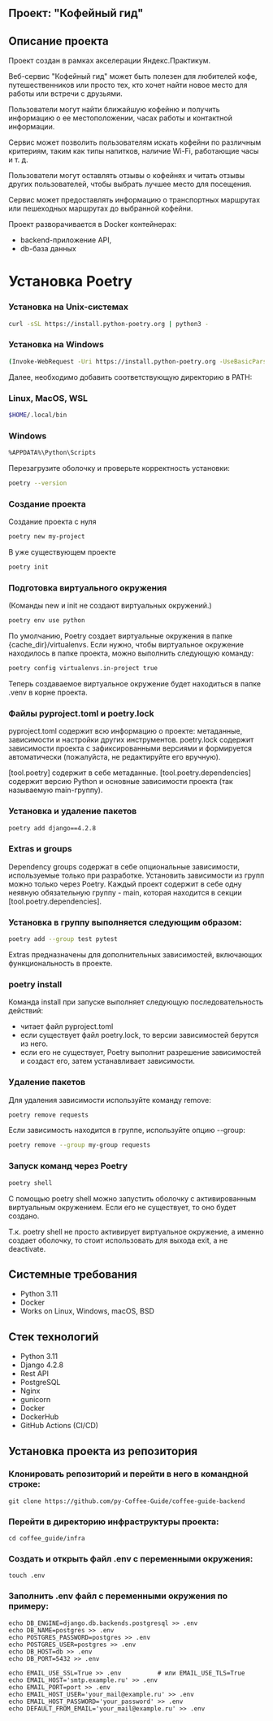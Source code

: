 ## Проект: "Кофейный гид"
## Описание проекта

Проект создан в рамках акселерации Яндекс.Практикум.

Веб-сервис "Кофейный гид" может быть полезен для любителей кофе, путешественников или просто тех, кто хочет найти новое место для работы или встречи с друзьями.

Пользователи могут найти ближайшую кофейню и получить информацию о ее местоположении, часах работы и контактной информации.

Сервис может позволить пользователям искать кофейни по различным критериям, таким как типы напитков, наличие Wi-Fi, работающие часы и т. д.

Пользователи могут оставлять отзывы о кофейнях и читать отзывы других пользователей, чтобы выбрать лучшее место для посещения.

Сервис может предоставлять информацию о транспортных маршрутах или пешеходных маршрутах до выбранной кофейни.

Проект разворачивается в Docker контейнерах:
- backend-приложение API,
- db-база данных


# Установка Poetry

### Установка на Unix-системах

```bash
curl -sSL https://install.python-poetry.org | python3 -
```
### Установка на Windows
```bash
(Invoke-WebRequest -Uri https://install.python-poetry.org -UseBasicParsing).Content | py -
```
Далее, необходимо добавить соответствующую директорию в PATH:

### Linux, MacOS, WSL
```bash
$HOME/.local/bin
```
### Windows
```bash
%APPDATA%\Python\Scripts
```

Перезагрузите оболочку и проверьте корректность установки:

```bash
poetry --version
```
### Создание проекта
Создание проекта с нуля
```bash
poetry new my-project
```
В уже существующем проекте
```bash
poetry init
```
### Подготовка виртуального окружения
(Команды new и init не создают виртуальных окружений.)

```bash
poetry env use python
```
По умолчанию, Poetry создает виртуальные окружения в папке {cache_dir}/virtualenvs. Если нужно, чтобы виртуальное окружение находилось в папке проекта, можно выполнить следующую команду:

```bash
poetry config virtualenvs.in-project true
```
Теперь создаваемое виртуальное окружение будет находиться в папке .venv в корне проекта.

### Файлы pyproject.toml и poetry.lock
pyproject.toml содержит всю информацию о проекте: метаданные, зависимости и настройки других инструментов. poetry.lock содержит зависимости проекта с зафиксированными версиями и формируется автоматически (пожалуйста, не редактируйте его вручную).

[tool.poetry] содержит в себе метаданные. [tool.poetry.dependencies] содержит версию Python и основные зависимости проекта (так называемую main-группу).

### Установка и удаление пакетов
```bash
poetry add django==4.2.8
```

### Extras и groups
Dependency groups содержат в себе опциональные зависимости, используемые только при разработке. Установить зависимости из групп можно только через Poetry. Каждый проект содержит в себе одну неявную обязательную группу - main, которая находится в секции [tool.poetry.dependencies].

### Установка в группу выполняется следующим образом:

```bash
poetry add --group test pytest
```
Extras предназначены для дополнительных зависимостей, включающих функциональность в проекте.

### poetry install
Команда install при запуске выполняет следующую последовательность действий:

 - читает файл pyproject.toml
 - если существует файл poetry.lock, то версии зависимостей берутся из него.
 - если его не существует, Poetry выполнит разрешение зависимостей и
   создаст его, затем устанавливает зависимости.

### Удаление пакетов
Для удаления зависимости используйте команду remove:

```bash
poetry remove requests
```
Если зависимость находится в группе, используйте опцию --group:

```bash
poetry remove --group my-group requests
```

### Запуск команд через Poetry
```bash
poetry shell
```
С помощью poetry shell можно запустить оболочку с активированным виртуальным окружением. Если его не существует, то оно будет создано.

Т.к. poetry shell не просто активирует виртуальное окружение, а именно создает оболочку, то стоит использовать для выхода exit, а не deactivate.

## Системные требования
- Python 3.11
- Docker
- Works on Linux, Windows, macOS, BSD

## Стек технологий
- Python 3.11
- Django 4.2.8
- Rest API
- PostgreSQL
- Nginx
- gunicorn
- Docker
- DockerHub
- GitHub Actions (CI/CD)

## Установка проекта из репозитория
### Клонировать репозиторий и перейти в него в командной строке:

```git clone https://github.com/py-Coffee-Guide/coffee-guide-backend```

### Перейти в директорию инфраструктуры проекта:
``` cd coffee_guide/infra ```

### Создать и открыть файл .env с переменными окружения:

```touch .env```
### Заполнить .env файл с переменными окружения по примеру:
```
echo DB_ENGINE=django.db.backends.postgresql >> .env
echo DB_NAME=postgres >> .env
echo POSTGRES_PASSWORD=postgres >> .env
echo POSTGRES_USER=postgres >> .env
echo DB_HOST=db >> .env
echo DB_PORT=5432 >> .env

echo EMAIL_USE_SSL=True >> .env          # или EMAIL_USE_TLS=True
echo EMAIL_HOST='smtp.example.ru' >> .env
echo EMAIL_PORT=port >> .env
echo EMAIL_HOST_USER='your_mail@example.ru' >> .env
echo EMAIL_HOST_PASSWORD='your_password' >> .env
echo DEFAULT_FROM_EMAIL='your_mail@example.ru' >> .env

```

